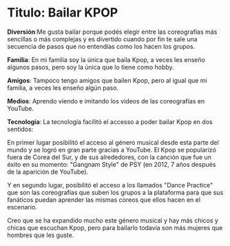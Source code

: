 # Titulo: Bailar KPOP
**Diversión**:Me gusta bailar porque podés elegir entre las coreografías más sencillas o más complejas y es divertido cuando por fin te sale una secuencia de pasos que no entendías como los hacen los grupos.

**Familia**: En mi familia soy la única que baila Kpop, a veces les enseño algunos pasos, pero soy la única que lo tiene como hobby.

**Amigos**: Tampoco tengo amigos que bailen Kpop, pero al igual que mi familia, a veces les enseño algún paso.

**Medios**: Aprendo viendo e imitando los videos de las coreografías en YouTube.

**Tecnología**: La tecnología facilitó el accesso a poder bailar Kpop en dos sentidos: 

En primer lugar posibilitó el acceso al género musical desde esta parte del mundo y se logró en gran parte gracias a YouTube. El Kpop se popularizó fuera de Corea del Sur, y de sus alrededores, con la canción que fue un éxito en su momento: "Gangnam Style" de PSY (en 2012, 7 años después de la aparición de YouTube).

Y en segundo lugar, posibilitó el acceso a los llamados "Dance Practice" que son las coreografías que suben los grupos a la plataforma para que sus fanáticos puedan aprender las mismas coreos que ellos hacen en el escenario.

Creo que se ha expandido mucho este género musical y hay más chicos y chicas que escuchan Kpop, pero para bailarlo todavía son más mujeres que hombres que les guste.
